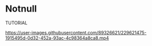 # Notnull

TUTORIAL

https://user-images.githubusercontent.com/89326621/229621475-1915495d-0d32-452a-93ac-4c98364a8ca8.mp4
